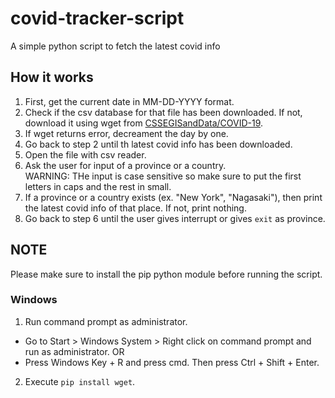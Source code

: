 # covid-tracker-script
A simple python script to fetch the latest covid info

## How it works
1) First, get the current date in MM-DD-YYYY format.
2) Check if the csv database for that file has been downloaded. If not, download it using wget from [CSSEGISandData/COVID-19](https://github.com/CSSEGISandData/COVID-19/tree/master/csse_covid_19_data/csse_covid_19_daily_reports).
3) If wget returns error, decreament the day by one.
4) Go back to step 2 until th latest covid info has been downloaded.
5) Open the file with csv reader.
6) Ask the user for input of a province or a country.<br />
  WARNING: THe input is case sensitive so make sure to put the first letters in caps and the rest in small.
7) If a province or a country exists (ex. "New York", "Nagasaki"), then print the latest covid info of that place. If not, print nothing.
8) Go back to step 6 until the user gives interrupt or gives `exit` as province.

## NOTE
Please make sure to install the pip python module before running the script.
### Windows
1) Run command prompt as administrator.
 - Go to Start > Windows System > Right click on command prompt and run as administrator.
OR
 - Press Windows Key + R and press cmd. Then press Ctrl + Shift + Enter.
2) Execute `pip install wget`.
